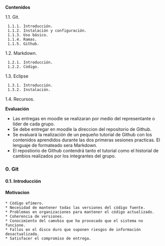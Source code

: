 **Contenidos**

1.1. Git.

     1.1.1. Introducción.
     1.1.2. Instalación y configuración.
     1.1.3. Uso básico.
     1.1.4. Ramas.
     1.1.5. Github.

1.2. Markdown.

     1.2.1. Introducción.
     1.2.2. Código.

1.3. Eclipse

     1.3.1. Introducción.
     1.3.2. Instalación.

1.4. Recursos.

**Evaluación**

* Las entregas en moodle se realizaran por medio del representante o líder de cada grupo.
* Se debe entregar en moodle la direccion del repositorio de Github.
* Se evaluará la realización de un pequeño tutorial de Github con los contenidos aprendidos durante las dos primeras sesiones practicas. El lenguaje de formateado sera Markdown.
* El repostiorio de Github contendrá tanto el tutorial como el historial de cambios realizados por los integrantes del grupo.

### 0. Git

#### 0.1. Introducción

#### Motivacion

    * Código efímero.
    * Necesidad de mantener todas las versiones del código fuente.
    * Problemas en organizaciones para mantener el código actualizado.
    * Coherencia de versiones.
    * Conocimiento del camvbio que ha provocado que el sistema no funcione.
    * Fallos en el disco duro que suponen riesgos de información desactualizada.
    * Satisfacer el compromiso de entrega.

